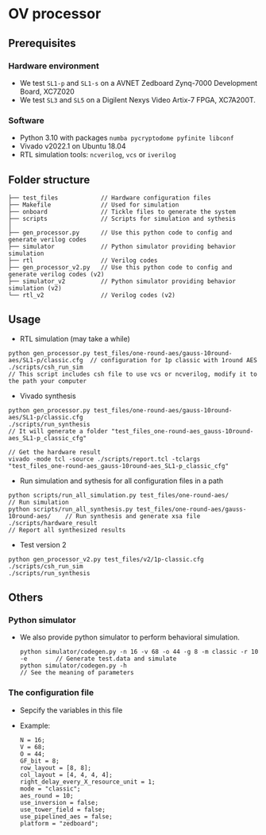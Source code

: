 # OV processor

## Prerequisites

### Hardware environment

- We test `SL1-p` and `SL1-s` on a AVNET Zedboard Zynq-7000 Development Board, XC7Z020
- We test `SL3` and `SL5` on a Digilent Nexys Video Artix-7 FPGA, XC7A200T.

### Software

- Python 3.10 with packages `numba pycryptodome pyfinite libconf`
- Vivado v2022.1 on Ubuntu 18.04
- RTL simulation tools: `ncverilog`, `vcs` or `iverilog`

## Folder structure

```
├── test_files            // Hardware configuration files
├── Makefile              // Used for simulation
├── onboard               // Tickle files to generate the system
├── scripts               // Scripts for simulation and sythesis
│
├── gen_processor.py      // Use this python code to config and generate verilog codes
├── simulator             // Python simulator providing behavior simulation
├── rtl                   // Verilog codes
├── gen_processor_v2.py   // Use this python code to config and generate verilog codes (v2)
├── simulator_v2          // Python simulator providing behavior simulation (v2)
└── rtl_v2                // Verilog codes (v2)
```

## Usage

- RTL simulation (may take a while)

```
python gen_processor.py test_files/one-round-aes/gauss-10round-aes/SL1-p/classic.cfg  // configuration for 1p classic with 1round AES
./scripts/csh_run_sim                                                                 // This script includes csh file to use vcs or ncverilog, modify it to the path your computer
```

- Vivado synthesis

```
python gen_processor.py test_files/one-round-aes/gauss-10round-aes/SL1-p/classic.cfg
./scripts/run_synthesis
// It will generate a folder "test_files_one-round-aes_gauss-10round-aes_SL1-p_classic_cfg"

// Get the hardware result
vivado -mode tcl -source ./scripts/report.tcl -tclargs "test_files_one-round-aes_gauss-10round-aes_SL1-p_classic_cfg"
```

- Run simulation and sythesis for all configuration files in a path

```
python scripts/run_all_simulation.py test_files/one-round-aes/                     // Run simulation
python scripts/run_all_synthesis.py test_files/one-round-aes/gauss-10round-aes/    // Run synthesis and generate xsa file
./scripts/hardware_result                                                          // Report all synthesized results
```

- Test version 2

```
python gen_processor_v2.py test_files/v2/1p-classic.cfg
./scripts/csh_run_sim
./scripts/run_synthesis
```

## Others

### Python simulator

- We also provide python simulator to perform behavioral simulation.

	```
	python simulator/codegen.py -n 16 -v 68 -o 44 -g 8 -m classic -r 10  -e        // Generate test.data and simulate
	python simulator/codegen.py -h                                                 // See the meaning of parameters
	```

### The configuration file

- Sepcify the variables in this file
- Example:

	```
	N = 16;
	V = 68;
	O = 44;
	GF_bit = 8;
	row_layout = [8, 8];
	col_layout = [4, 4, 4, 4];
	right_delay_every_X_resource_unit = 1;
	mode = "classic";
	aes_round = 10;
	use_inversion = false;
	use_tower_field = false;
	use_pipelined_aes = false;
	platform = "zedboard";
	```
